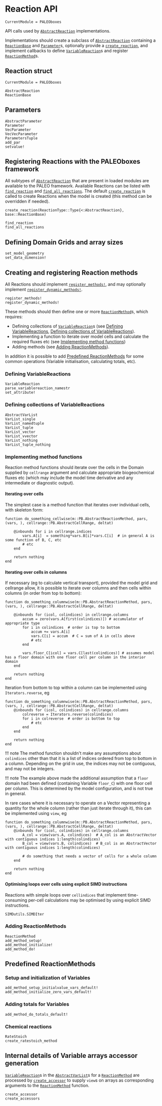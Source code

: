 # Reaction API
```@meta
CurrentModule = PALEOboxes
```
API calls used by [`AbstractReaction`](@ref) implementations.

Implementations should create a subclass of [`AbstractReaction`](@ref) containing a [`ReactionBase`](@ref) and
[`Parameter`](@ref)s, optionally provide a [`create_reaction`](@ref), and implement callbacks to define [`VariableReaction`](@ref)s and register [`ReactionMethod`](@ref)s.

## Reaction struct
```@meta
CurrentModule = PALEOboxes
```
```@docs
AbstractReaction
ReactionBase
```

## Parameters
```@docs
AbstractParameter
Parameter
VecParameter
VecVecParameter
ParametersTuple
add_par
setvalue!
```

## Registering Reactions with the PALEOboxes framework

All subtypes of [`AbstractReaction`](@ref) that are present in loaded modules are
available to the PALEO framework.  Available Reactions can be listed with [`find_reaction`](@ref)
and [`find_all_reactions`](@ref).  The default [`create_reaction`](@ref) is called to create Reactions
when the model is created (this method can be overridden if needed).

```@docs
create_reaction(ReactionType::Type{<:AbstractReaction}, base::ReactionBase)

find_reaction
find_all_reactions
```

## Defining Domain Grids and array sizes
```@docs
set_model_geometry
set_data_dimension!
```

## Creating and registering Reaction methods
All Reactions should implement [`register_methods!`](@ref), and may optionally implement [`register_dynamic_methods!`](@ref).
```@docs
register_methods!
register_dynamic_methods!
```

These methods should then define one or more [`ReactionMethod`](@ref)s, which requires:
- Defining collections of [`VariableReaction`](@ref)s (see [Defining VariableReactions](@ref),  [Defining collections of VariableReactions](@ref)).
- Implementing a function to iterate over model cells and calculate the required fluxes etc (see [Implementing method functions](@ref))
- Adding methods (see [Adding ReactionMethods](@ref)).

In addition it is possible to add [Predefined ReactionMethods](@ref) for some common operations (Variable initialisation, calculating totals, etc).

### Defining VariableReactions
```@docs
VariableReaction
parse_variablereaction_namestr
set_attribute!
```

### Defining collections of VariableReactions
```@docs
AbstractVarList
VarList_single
VarList_namedtuple
VarList_tuple
VarList_vector
VarList_vvector
VarList_nothing
VarList_tuple_nothing
```

### Implementing method functions

Reaction method functions should iterate over the cells in the Domain supplied by `cellrange` argument and calculate appropriate biogeochemical fluxes etc (which may include the model time derivative and any intermediate or diagnostic output).

#### Iterating over cells

The simplest case is a method function that iterates over individual cells, with skeleton form:

    function do_something_cellwise(m::PB.AbstractReactionMethod, pars, (vars, ), cellrange::PB.AbstractCellRange, deltat)

        @inbounds for i in cellrange.indices
            vars.A[i]  = something*vars.B[i]*vars.C[i]  # in general A is some function of B, C, etc
            # etc
        end

        return nothing
    end

#### Iterating over cells in columns

If necessary (eg to calculate vertical transport), provided the model grid and cellrange allow,
it is possible to iterate over columns and then cells within columns (in order from top to bottom):

    function do_something_columnwise(m::PB.AbstractReactionMethod, pars, (vars, ), cellrange::PB.AbstractCellRange, deltat)

        @inbounds for (icol, colindices) in cellrange.columns
            accum = zero(vars.A[first(colindices)]) # accumulator of appropriate type
            for i in colindices  # order is top to bottom
                accum += vars.A[i]
                vars.C[i] = accum  # C = sum of A in cells above                 
                # etc
            end

            vars.floor_C[icol] = vars.C[last(colindices)] # assumes model has a floor domain with one floor cell per column in the interior domain
        end

        return nothing
    end

Iteration from bottom to top within a column can be implemented using `Iterators.reverse`, eg

    function do_something_columnwise(m::PB.AbstractReactionMethod, pars, (vars, ), cellrange::PB.AbstractCellRange, deltat)
        @inbounds for (icol, colindices) in cellrange.columns
            colreverse = Iterators.reverse(colindices)
            for i in colreverse  # order is bottom to top
                # etc
            end
        end

        return nothing
    end

!!! note
    The method function shouldn't make any assumptions about `colindices` other than that it is a list of indices ordered from top to bottom in a column.  Depending on the grid in use, the indices may not be contiguous, and may not be integers.

!!! note
    The example above made the additional assumption that a `floor` domain had been defined (containing Variable `floor_C`) with one floor cell per column. This is determined by the model configuration, and is not true in general.

In rare cases where it is necessary to operate on a Vector representing a quantity for the whole column (rather than just iterate through it), this can be implemented using `view`, eg

    function do_something_columnwise(m::PB.AbstractReactionMethod, pars, (vars, ), cellrange::PB.AbstractCellRange, deltat)
        @inbounds for (icol, colindices) in cellrange.columns
            A_col = view(vars.A, colindices)  # A_col is an AbstractVector with contiguous indices 1:length(colindices)
            B_col = view(vars.B, colindices)  # B_col is an AbstractVector with contiguous indices 1:length(colindices)
            
            # do something that needs a vector of cells for a whole column
        end

        return nothing
    end


#### Optimising loops over cells using explicit SIMD instructions
Reactions with simple loops over `cellindices` that implement time-consuming per-cell calculations 
may be optimised by using explicit SIMD instructions.
```@docs
SIMDutils.SIMDIter
```

### Adding ReactionMethods
```@docs
ReactionMethod
add_method_setup!
add_method_initialize!
add_method_do!
```

## Predefined ReactionMethods

### Setup and initialization of Variables
```@docs
add_method_setup_initialvalue_vars_default!
add_method_initialize_zero_vars_default!
```

### Adding totals for Variables
```@docs
add_method_do_totals_default!
```

### Chemical reactions
```@docs
RateStoich
create_ratestoich_method
```

## Internal details of Variable arrays accessor generation
[`VariableReaction`](@ref)s in the [`AbstractVarList`](@ref)s for a [`ReactionMethod`](@ref) are processed by [`create_accessor`](@ref) to supply `view`s on arrays as corresponding arguments to the [`ReactionMethod`](@ref) function.
```@docs
create_accessor
create_accessors
```
